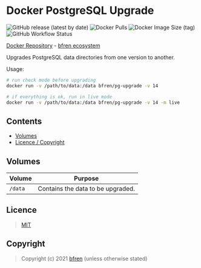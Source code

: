 # Docker PostgreSQL Upgrade

![GitHub release (latest by date)](https://img.shields.io/github/v/release/bfren/docker-pg-upgrade) ![Docker Pulls](https://img.shields.io/docker/pulls/bfren/pg-upgrade?label=pulls) ![Docker Image Size (tag)](https://img.shields.io/docker/image-size/bfren/pg-upgrade/latest?label=size)<br/>
![GitHub Workflow Status](https://img.shields.io/github/workflow/status/bfren/docker-pg-upgrade/dev?label=build)

[Docker Repository](https://hub.docker.com/r/bfren/pg-upgrade) - [bfren ecosystem](https://github.com/bfren/docker)

Upgrades PostgreSQL data directories from one version to another.

Usage:

```bash
# run check mode before upgrading
docker run -v /path/to/data:/data bfren/pg-upgrade -v 14

# if everything is ok, run in live mode
docker run -v /path/to/data:/data bfren/pg-upgrade -v 14 -m live
```

## Contents

* [Volumes](#volumes)
* [Licence / Copyright](#licence)

## Volumes

| Volume  | Purpose                           |
| ------- | --------------------------------- |
| `/data` | Contains the data to be upgraded. |

## Licence

> [MIT](https://mit.bfren.dev/2021)

## Copyright

> Copyright (c) 2021 [bfren](https://bfren.dev) (unless otherwise stated)
